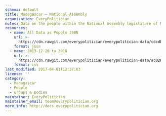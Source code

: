 ```yaml
---
schema: default
title: Madagascar — National Assembly
organization: EveryPolitician
notes: Data on the people within the National Assembly legislature of Madagascar.
resources:
  - name: All Data as Popolo JSON
    url: >-
      https://cdn.rawgit.com/everypolitician/everypolitician-data/cdcdbe27b24ae3c4d49350a6a52b79817bfdb1dc/data/Madagascar/Assembly/ep-popolo-v1.0.json
    format: json
  - name: 2013-12-20 to 2018
    url: >-
      https://cdn.rawgit.com/everypolitician/everypolitician-data/ac026b5dca928299e2c8c001eaf0c35e466c13c3/data/Madagascar/Assembly/term-2013.csv
    format: csv
last_modified: 2017-04-01T12:37:03
license: ''
category:
  - Madagascar
  - People
  - Groups & Bodies
maintainer: EveryPolitician
maintainer_email: team@everypolitician.org
more_info: http://docs.everypolitician.org
---
```

